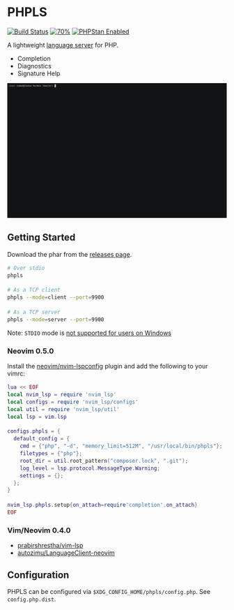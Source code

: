 # PHPLS

[![Build Status](https://travis-ci.com/michaeljoelphillips/phpls.svg?branch=master)](https://travis-ci.com/michaeljoelphillips/phpls)
[![70%](https://img.shields.io/badge/coverage-70%25-brightgreen.svg?style=flat)](https://phpstan.org)
[![PHPStan Enabled](https://img.shields.io/badge/PHPStan-enabled-brightgreen.svg?style=flat)](https://phpstan.org)

A lightweight [language server](https://langserver.org/) for PHP.

* Completion
* Diagnostics
* Signature Help

[![PHPLS Demo](docs/phpls-demo.gif)](https://asciinema.org/a/ZhRIW9wimPaZeikpON75E6ZZl)

## Getting Started

Download the phar from the [releases
page](https://github.com/michaeljoelphillips/phpls/releases).

```sh
# Over stdio
phpls

# As a TCP client
phpls --mode=client --port=9900

# As a TCP server
phpls --mode=server --port=9900
```

Note: `STDIO` mode is [not supported for users on Windows](https://bugs.php.net/bug.php?id=47918)

### Neovim 0.5.0

Install the [neovim/nvim-lspconfig](https://github.com/neovim/nvim-lspconfig) plugin and add the following to your vimrc:
```lua
lua << EOF
local nvim_lsp = require 'nvim_lsp'
local configs = require 'nvim_lsp/configs'
local util = require 'nvim_lsp/util'
local lsp = vim.lsp

configs.phpls = {
  default_config = {
    cmd = {"php", "-d", "memory_limit=512M", "/usr/local/bin/phpls"};
    filetypes = {"php"};
    root_dir = util.root_pattern("composer.lock", ".git");
    log_level = lsp.protocol.MessageType.Warning;
    settings = {};
  };
}

nvim_lsp.phpls.setup{on_attach=require'completion'.on_attach}
EOF
```

### Vim/Neovim 0.4.0

* [prabirshrestha/vim-lsp](https://github.com/prabirshrestha/vim-lsp)
* [autozimu/LanguageClient-neovim](https://github.com/autozimu/LanguageClient-neovim)

## Configuration

PHPLS can be configured via `$XDG_CONFIG_HOME/phpls/config.php`.  See
`config.php.dist`.
